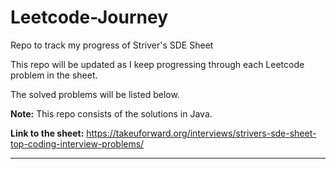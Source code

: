 # Leetcode-Journey
Repo to track my progress of Striver's SDE Sheet

This repo will be updated as I keep progressing through each Leetcode problem in the sheet.

The solved problems will be listed below.

**Note:** This repo consists of the solutions in Java.

**Link to the sheet:** https://takeuforward.org/interviews/strivers-sde-sheet-top-coding-interview-problems/

---
